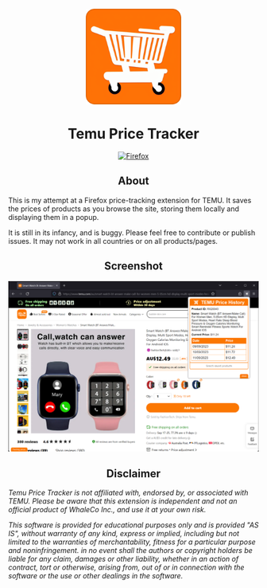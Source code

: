 <p align="center">
    <img src="./icons/icon-192.png">
</p>

<h1 align="center">Temu Price Tracker</h1>

<div align="center">

[![Firefox][Firefox-image]][Firefox-url]

[Firefox-image]: https://img.shields.io/badge/-Firefox-orange?logo=firefox-browser&logoColor=white

[Firefox-url]: https://addons.mozilla.org/en-US/firefox/addon/temutracker/

</div>

<h2 align="center">About</h2>

This is my attempt at a Firefox price-tracking extension for TEMU. It saves the prices of products as you browse the site, storing them locally and displaying them in a popup.

It is still in its infancy, and is buggy. Please feel free to contribute or publish issues. It may not work in all countries or on all products/pages.

<h2 align="center">Screenshot</h2>

<p align="center">
    <img src="./src/screenshot.png">
</p>

<h2 align="center">Disclaimer</h2>

*Temu Price Tracker is not affiliated with, endorsed by, or associated with TEMU. Please be aware that this extension is independent and not an official product of WhaleCo Inc., and use it at your own risk.*

*This software is provided for educational purposes only and is provided "AS IS", without warranty of any kind, express or implied, including but not limited to the warranties of merchantability, fitness for a particular purpose and noninfringement. in no event shall the authors or copyright holders be liable for any claim, damages or other liability, whether in an action of contract, tort or otherwise, arising from, out of or in connection with the software or the use or other dealings in the software.*
